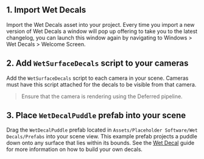 ## 1. Import Wet Decals

Import the Wet Decals asset into your project. Every time you import a new version of Wet Decals a window will pop up offering to take you to the latest changelog, you can launch this window again by navigating to Windows > Wet Decals > Welcome Screen.

## 2. Add `WetSurfaceDecals` script to your cameras

Add the `WetSurfaceDecals` script to each camera in your scene. Cameras must have this script attached for the decals to be visible from that camera.

> Ensure that the camera is rendering using the Deferred pipeline.

## 3. Place `WetDecalPuddle` prefab into your scene

Drag the `WetDecalPuddle` prefab located in `Assets/Placeholder Software/Wet Decals/Prefabs` into your scene view. This example prefab projects a puddle down onto any surface that lies within its bounds. See the [Wet Decal](/WetDecal.md) guide for more information on how to build your own decals.